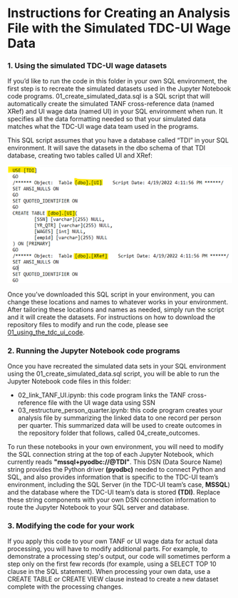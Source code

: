# Instructions for Creating an Analysis File with the Simulated TDC-UI Wage Data

### 1. Using the simulated TDC-UI wage datasets

If you’d like to run the code in this folder in your own SQL environment, the first step is to recreate the simulated datasets used in the Jupyter Notebook code programs. 01_create_simulated_data.sql is a SQL script that will automatically create the simulated TANF cross-reference data (named XRef) and UI wage data (named UI) in your SQL environment when run. It specifies all the data formatting needed so that your simulated data matches what the TDC-UI wage data team used in the programs. 

This SQL script assumes that you have a database called “TDI” in your SQL environment. It will save the datasets in the dbo schema of that TDI database, creating two tables called UI and XRef:

![script_screenshot](script_screenshot.png)

Once you’ve downloaded this SQL script in your environment, you can change these locations and names to whatever works in your environment. After tailoring these locations and names as needed, simply run the script and it will create the datasets. 
For instructions on how to download the repository files to modify and run the code, please see [01_using_the_tdc_ui_code](https://github.com/MDRCNY/TDC-UI/blob/main/00_how_to_use_this_repository/01_using_the_tdc_ui_code.md).

### 2. Running the Jupyter Notebook code programs

Once you have recreated the simulated data sets in your SQL environment using the 01_create_simulated_data.sql script, you will be able to run the Jupyter Notebook code files in this folder: 
  * 02_link_TANF_UI.ipynb: this code program links the TANF cross-reference file with the UI wage data using SSN 
  * 03_restructure_person_quarter.ipynb: this code program creates your analysis file by summarizing the linked data to one record per person per quarter. This summarized data will be used to create outcomes in the repository folder that follows, called 04_create_outcomes.

To run these notebooks in your own environment, you will need to modify the SQL connection string at the top of each Jupyter Notebook, which currently reads **"mssql+pyodbc://@TDI"**. This DSN (Data Source Name) string provides the Python driver **(pyodbc)** needed to connect Python and SQL, and also provides information that is specific to the TDC-UI team’s environment, including the SQL Server (in the TDC-UI team’s case, **MSSQL**) and the database where the TDC-UI team’s data is stored **(TDI)**. Replace these string components with your own DSN connection information to route the Jupyter Notebook to your SQL server and database. 

### 3. Modifying the code for your work

If you apply this code to your own TANF or UI wage data for actual data processing, you will have to modify additional parts. For example, to demonstrate a processing step's output, our code will sometimes perform a step only on the first few records (for example, using a SELECT TOP 10 clause in the SQL statement). When processing your own data, use a CREATE TABLE or CREATE VIEW clause instead to create a new dataset complete with the processing changes.
